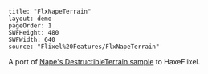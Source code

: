 ```
title: "FlxNapeTerrain"
layout: demo
pageOrder: 1
SWFHeight: 480
SWFWidth: 640
source: "Flixel%20Features/FlxNapeTerrain"
```

A port of [Nape's DestructibleTerrain sample](http://napephys.com/samples.html#swf-DestructibleTerrain) to HaxeFlixel.